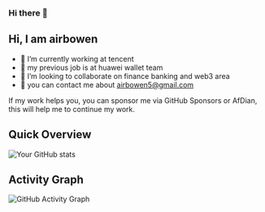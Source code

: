 ### Hi there 👋

## Hi, I am airbowen

- 🔭 I’m currently working at tencent 
- 🌱 my previous job is at huawei wallet team
- 👯 I’m looking to collaborate on finance banking and web3 area
- 💬 you can contact me about airbowen5@gmail.com

If my work helps you, you can sponsor me via GitHub Sponsors or AfDian, this will help me to continue my work.

## Quick Overview

![Your GitHub stats](https://github-readme-stats.vercel.app/api?username=airbowen&show_icons=true)

## Activity Graph

![GitHub Activity Graph](https://activity-graph.herokuapp.com/graph?username=airbowen&theme=react-dark)
